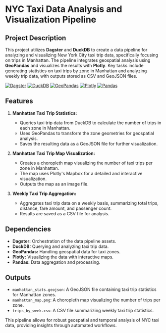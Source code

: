 # NYC Taxi Data Analysis and Visualization Pipeline

## Project Description
This project utilizes **Dagster** and **DuckDB** to create a data pipeline for analyzing and visualizing New York City taxi trip data, specifically focusing on trips in Manhattan. The pipeline integrates geospatial analysis using **GeoPandas** and visualizes the results with **Plotly**. Key tasks include generating statistics on taxi trips by zone in Manhattan and analyzing weekly trip data, with outputs stored as CSV and GeoJSON files.

[![Dagster](https://img.shields.io/badge/Dagster-#00BFFF?style=flat&logo=dagster&logoColor=white)](https://dagster.io/)
[![DuckDB](https://img.shields.io/badge/DuckDB-#FF4757?style=flat&logo=duckdb&logoColor=white)](https://duckdb.org/)
[![GeoPandas](https://img.shields.io/badge/GeoPandas-#51C0D1?style=flat&logo=geopandas&logoColor=white)](https://geopandas.org/)
[![Plotly](https://img.shields.io/badge/Plotly-#3C9D8C?style=flat&logo=plotly&logoColor=white)](https://plotly.com/)
[![Pandas](https://img.shields.io/badge/Pandas-#150458?style=flat&logo=pandas&logoColor=white)](https://pandas.pydata.org/)

## Features
1. **Manhattan Taxi Trip Statistics:**
   - Queries taxi trip data from DuckDB to calculate the number of trips in each zone in Manhattan.
   - Uses GeoPandas to transform the zone geometries for geospatial analysis.
   - Saves the resulting data as a GeoJSON file for further visualization.

2. **Manhattan Taxi Trip Map Visualization:**
   - Creates a choropleth map visualizing the number of taxi trips per zone in Manhattan.
   - The map uses Plotly's Mapbox for a detailed and interactive visualization.
   - Outputs the map as an image file.

3. **Weekly Taxi Trip Aggregation:**
   - Aggregates taxi trip data on a weekly basis, summarizing total trips, distance, fare amount, and passenger count.
   - Results are saved as a CSV file for analysis.

## Dependencies
- **Dagster:** Orchestration of the data pipeline assets.
- **DuckDB:** Querying and analyzing taxi trip data.
- **GeoPandas:** Handling geospatial data for taxi zones.
- **Plotly:** Visualizing the data with interactive maps.
- **Pandas:** Data aggregation and processing.

## Outputs
- `manhattan_stats.geojson`: A GeoJSON file containing taxi trip statistics for Manhattan zones.
- `manhattan_map.png`: A choropleth map visualizing the number of trips per zone.
- `trips_by_week.csv`: A CSV file summarizing weekly taxi trip statistics.

This pipeline allows for robust geospatial and temporal analysis of NYC taxi data, providing insights through automated workflows.
